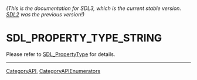 ###### (This is the documentation for SDL3, which is the current stable version. [SDL2](https://wiki.libsdl.org/SDL2/) was the previous version!)
# SDL_PROPERTY_TYPE_STRING

Please refer to [SDL_PropertyType](SDL_PropertyType) for details.

----
[CategoryAPI](CategoryAPI), [CategoryAPIEnumerators](CategoryAPIEnumerators)

